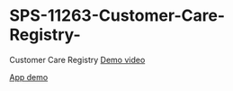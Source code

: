 # SPS-11263-Customer-Care-Registry-
Customer Care Registry 
[Demo video](https://www.youtube.com)

[App demo](https://akshayapp.apps.pcfdev.in)
